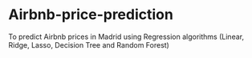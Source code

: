 # Airbnb-price-prediction
To predict Airbnb prices in Madrid using Regression algorithms (Linear, Ridge, Lasso, Decision Tree and Random Forest)
